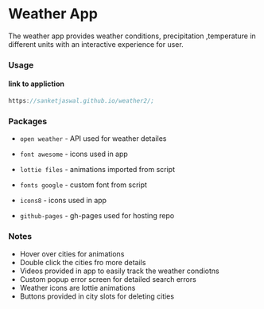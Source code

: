 # Weather App

The weather app provides weather conditions, precipitation ,temperature in different units with an interactive experience for user. 

### Usage
#### link to appliction

```js
https://sanketjaswal.github.io/weather2/;
```

### Packages

* `open weather` - API used for weather detailes

* `font awesome` - icons used in app

* `lottie files` - animations imported from script

* `fonts google` - custom font from script 

* `icons8` - icons used in app

* `github-pages` - gh-pages used for hosting repo


### Notes

* Hover over cities for animations
* Double click the cities fro more details
* Videos provided in app to easily track the weather condiotns
* Custom popup error screen for detailed search errors
* Weather icons are lottie animations
* Buttons provided in city slots for deleting cities
